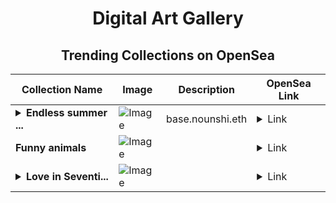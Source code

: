 <div align="center">

# Digital Art Gallery

## Trending Collections on OpenSea

| Collection Name                       | Image                                                                                     | Description                       | OpenSea Link                                                                                          |
|---------------------------------------|-------------------------------------------------------------------------------------------|-----------------------------------|--------------------------------------------------------------------------------------------------------|
| **<details><summary>Endless summer ...</summary>Endless summer Nouns</details>** | ![Image](https://i.seadn.io/s/raw/files/8e27902add3cd8c54a7c5e72bce4bbbd.png?w=500&auto=format?w=200&auto=format) | base.nounshi.eth  | <details><summary>Link</summary>[Endless summer Nouns](https://opensea.io/collection/endless-summer-nouns)</details> |
| **Funny animals** | ![Image](https://i.seadn.io/s/raw/files/352a46502fece2ebd0e7e9a9f9a81574.jpg?w=500&auto=format?w=200&auto=format) |  | <details><summary>Link</summary>[Funny animals](https://opensea.io/collection/funny-animals-29)</details> |
| **<details><summary>Love in Seventi...</summary>Love in Seventies</details>** | ![Image](https://i.seadn.io/s/raw/files/4e4ce0ff968bff5d5af1c83a54379b91.png?w=500&auto=format?w=200&auto=format) |  | <details><summary>Link</summary>[Love in Seventies](https://opensea.io/collection/love-in-seventies)</details> |

</div>